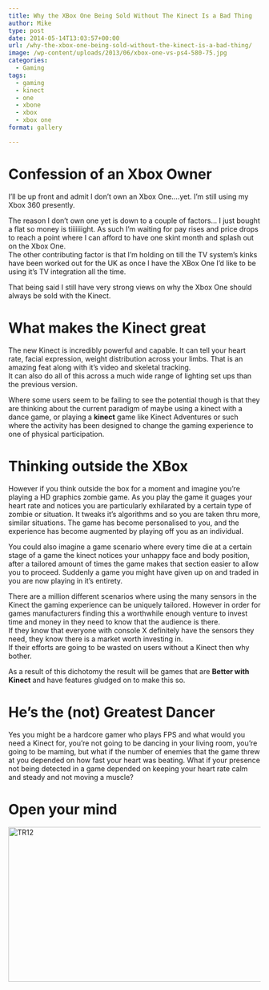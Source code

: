 ```yaml
---
title: Why the XBox One Being Sold Without The Kinect Is a Bad Thing
author: Mike
type: post
date: 2014-05-14T13:03:57+00:00
url: /why-the-xbox-one-being-sold-without-the-kinect-is-a-bad-thing/
image: /wp-content/uploads/2013/06/xbox-one-vs-ps4-580-75.jpg
categories:
  - Gaming
tags:
  - gaming
  - kinect
  - one
  - xbone
  - xbox
  - xbox one
format: gallery

---
```

# Confession of an Xbox Owner

I&#8217;ll be up front and admit I don&#8217;t own an Xbox One&#8230;.yet. I&#8217;m still using my Xbox 360 presently.

The reason I don&#8217;t own one yet is down to a couple of factors&#8230; I just bought a flat so money is tiiiiiiight. As such I&#8217;m waiting for pay rises and price drops to reach a point where I can afford to have one skint month and splash out on the Xbox One.  
The other contributing factor is that I&#8217;m holding on till the TV system&#8217;s kinks have been worked out for the UK as once I have the XBox One I&#8217;d like to be using it&#8217;s TV integration all the time.

That being said I still have very strong views on why the Xbox One should always be sold with the Kinect.

# What makes the Kinect great

The new Kinect is incredibly powerful and capable. It can tell your heart rate, facial expression, weight distribution across your limbs. That is an amazing feat along with it&#8217;s video and skeletal tracking.  
It can also do all of this across a much wide range of lighting set ups than the previous version.

Where some users seem to be failing to see the potential though is that they are thinking about the current paradigm of maybe using a kinect with a dance game, or playing a **kinect** game like Kinect Adventures or such where the activity has been designed to change the gaming experience to one of physical participation.

# Thinking outside the XBox

However if you think outside the box for a moment and imagine you&#8217;re playing a HD graphics zombie game. As you play the game it guages your heart rate and notices you are particularly exhilarated by a certain type of zombie or situation. It tweaks it&#8217;s algorithms and so you are taken thru more, similar situations. The game has become personalised to you, and the experience has become augmented by playing off you as an individual.

You could also imagine a game scenario where every time die at a certain stage of a game the kinect notices your unhappy face and body position, after a tailored amount of times the game makes that section easier to allow you to proceed. Suddenly a game you might have given up on and traded in you are now playing in it&#8217;s entirety.

There are a million different scenarios where using the many sensors in the Kinect the gaming experience can be uniquely tailored. However in order for games manufacturers finding this a worthwhile enough venture to invest time and money in they need to know that the audience is there.  
If they know that everyone with console X definitely have the sensors they need, they know there is a market worth investing in.  
If their efforts are going to be wasted on users without a Kinect then why bother.

As a result of this dichotomy the result will be games that are **Better with Kinect** and have features gludged on to make this so.

# He&#8217;s the (not) Greatest Dancer

Yes you might be a hardcore gamer who plays FPS and what would you need a Kinect for, you&#8217;re not going to be dancing in your living room, you&#8217;re going to be maming, but what if the number of enemies that the game threw at you depended on how fast your heart was beating. What if your presence not being detected in a game depended on keeping your heart rate calm and steady and not moving a muscle?

# Open your mind  
[<img loading="lazy" class="aligncenter size-large wp-image-419" src="http://mikedixson.com/wp-content/uploads/2014/05/TR12-1024x543.jpg" alt="TR12" width="584" height="309" srcset="/wp-content/uploads/2014/05/TR12-1024x543.jpg 1024w, /wp-content/uploads/2014/05/TR12-300x159.jpg 300w, /wp-content/uploads/2014/05/TR12-768x408.jpg 768w, /wp-content/uploads/2014/05/TR12-1536x815.jpg 1536w, /wp-content/uploads/2014/05/TR12.jpg 1600w" sizes="(max-width: 584px) 100vw, 584px" />][1]

 [1]: /wp-content/uploads/2014/05/TR12.jpg